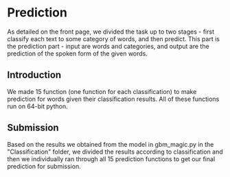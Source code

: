 # Prediction

As detailed on the front page, we divided the task up to two stages - first classify each text to some category of words, and then predict. This part is the prediction part - input are words and categories, and output are the prediction of the spoken form of the given words.

## Introduction

We made 15 function (one function for each classification) to make prediction for words given their classification results.
All of these functions run on 64-bit python.

## Submission

Based on the results we obtained from the model in gbm_magic.py in the "Classification" folder, we divided the results according to classification and then we individually ran through all 15 prediction functions to get our final prediction for submission. 

